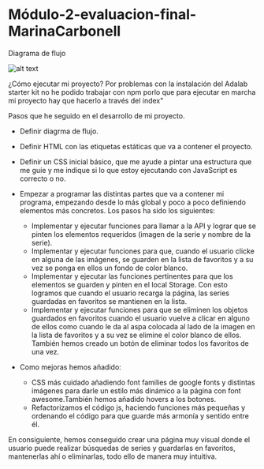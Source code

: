 # Módulo-2-evaluacion-final-MarinaCarbonell

Diagrama de flujo


![alt text](https://github.com/Adalab/modulo-2-evaluacion-final-MarinaCarbonell/blob/master/Diagrama%20de%20flujo.jpg)

¿Cómo ejecutar mi proyecto?
Por problemas con la instalación del Adalab starter kit no he podido trabajar con npm porlo que para ejecutar en marcha mi proyecto hay que hacerlo a través del index"

Pasos que he seguido en el desarrollo de mi proyecto.

- Definir diagrma de flujo.
- Definir HTML con las etiquetas estáticas que va a contener el proyecto.
- Definir un CSS inicial básico, que me ayude a pintar una estructura que me guíe y me indique si lo que estoy ejecutando con JavaScript es correcto o no.
- Empezar a programar las distintas partes que va a contener mi programa, empezando desde lo más global y poco a poco definiendo elementos más concretos. Los pasos ha sido los siguientes:
    - Implementar y ejecutar funciones para llamar a la API y lograr que se pinten los elementos requeridos (imagen de la serie y nombre de la serie).
    - Implementar y ejecutar funciones para que, cuando el usuario clicke en alguna de las imágenes, se guarden en la lista de favoritos y a su vez se ponga en ellos un fondo de color blanco.
    - Implementar y ejecutar las funciones pertinentes para que los elementos se guarden y pinten en el local Storage. Con esto logramos que cuando el usuario recarga la página, las series guardadas en favoritos se mantienen en la lista.
    - Implementar y ejecutar funciones para que se eliminen los objetos guardados en favoritos cuando el usuario vuelve a clicar en alguno de ellos como cuando le da al aspa colocada al lado de la imagen en la lista de favoritos y a su vez se elimine el color blanco de ellos. También hemos creado un botón de eliminar todos los favoritos de una vez.

- Como mejoras hemos añadido:
    - CSS más cuidado añadiendo font families de google fonts y distintas imágenes para darle un estilo más dinámico a la página con font awesome.También hemos añadido hovers a los botones.
    - Refactorizamos el código js, haciendo funciones más pequeñas y ordenando el código para que guarde más armonía y sentido entre él.


En consiguiente, hemos conseguido crear una página muy visual donde el usuario puede realizar búsquedas de series y guardarlas en favoritos, mantenerlas ahí o eliminarlas, todo ello de manera muy intuitiva.
